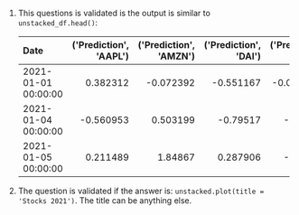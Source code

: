1. This questions is validated is the output is similar to `unstacked_df.head()`:

    | Date                |   ('Prediction', 'AAPL') |   ('Prediction', 'AMZN') |   ('Prediction', 'DAI') |   ('Prediction', 'FB') |   ('Prediction', 'GE') |
    |:--------------------|-------------------------:|-------------------------:|------------------------:|-----------------------:|-----------------------:|
    | 2021-01-01 00:00:00 |                 0.382312 |                -0.072392 |               -0.551167 |             -0.0585555 |                1.05955 |
    | 2021-01-04 00:00:00 |                -0.560953 |                 0.503199 |               -0.79517  |             -3.23136   |                1.50271 |
    | 2021-01-05 00:00:00 |                 0.211489 |                 1.84867  |                0.287906 |             -1.81119   |                1.20321 |

2. The question is validated if the answer is: `unstacked.plot(title = 'Stocks 2021')`. The title can be anything else.
